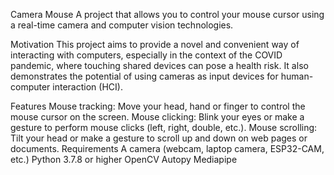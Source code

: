 Camera Mouse
A project that allows you to control your mouse cursor using a real-time camera and computer vision technologies.

Motivation
This project aims to provide a novel and convenient way of interacting with computers, especially in the context of the COVID pandemic, where touching shared devices can pose a health risk. It also demonstrates the potential of using cameras as input devices for human-computer interaction (HCI).

Features
Mouse tracking: Move your head, hand or finger to control the mouse cursor on the screen.
Mouse clicking: Blink your eyes or make a gesture to perform mouse clicks (left, right, double, etc.).
Mouse scrolling: Tilt your head or make a gesture to scroll up and down on web pages or documents.
Requirements
A camera (webcam, laptop camera, ESP32-CAM, etc.)
Python 3.7.8 or higher
OpenCV
Autopy
Mediapipe
